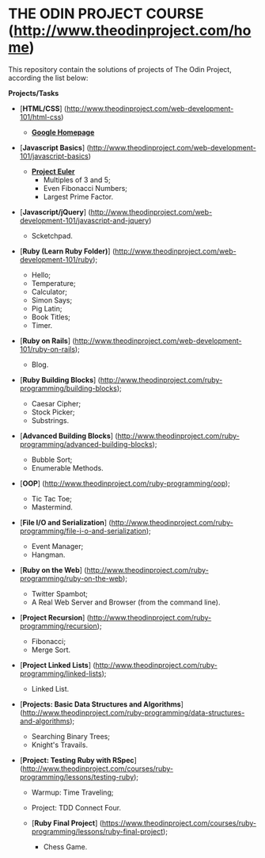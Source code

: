 # THE ODIN PROJECT COURSE (http://www.theodinproject.com/home)

This repository contain the solutions of projects of The Odin Project, according the list below:

**Projects/Tasks**

- [**HTML/CSS**] (http://www.theodinproject.com/web-development-101/html-css)
  - [**Google Homepage**](https://github.com/fcarlosdev/the_odin_project/tree/master/google_homepage)

- [**Javascript Basics**] (http://www.theodinproject.com/web-development-101/javascript-basics)
  - [**Project Euler**](https://github.com/fcarlosdev/the_odin_project/tree/master/projecteuler)
    - Multiples of 3 and 5;
    - Even Fibonacci Numbers;
    - Largest Prime Factor.

- [**Javascript/jQuery**] (http://www.theodinproject.com/web-development-101/javascript-and-jquery)
  - Scketchpad.

- [**Ruby (Learn Ruby Folder)**] (http://www.theodinproject.com/web-development-101/ruby);
  - Hello;
  - Temperature;
  - Calculator;
  - Simon Says;
  - Pig Latin;
  - Book Titles;
  - Timer.

- [**Ruby on Rails**] (http://www.theodinproject.com/web-development-101/ruby-on-rails);
  - Blog.

- [**Ruby Building Blocks**] (http://www.theodinproject.com/ruby-programming/building-blocks);
  - Caesar Cipher;
  - Stock Picker;
  - Substrings.

- [**Advanced Building Blocks**] (http://www.theodinproject.com/ruby-programming/advanced-building-blocks);
  - Bubble Sort;
  - Enumerable Methods.

- [**OOP**] (http://www.theodinproject.com/ruby-programming/oop);
  - Tic Tac Toe;
  - Mastermind.

- [**File I/O and Serialization**] (http://www.theodinproject.com/ruby-programming/file-i-o-and-serialization);
  - Event Manager;
  - Hangman.

- [**Ruby on the Web**] (http://www.theodinproject.com/ruby-programming/ruby-on-the-web);
  - Twitter Spambot;
  - A Real Web Server and Browser (from the command line).

- [**Project Recursion**] (http://www.theodinproject.com/ruby-programming/recursion);
  - Fibonacci;
  - Merge Sort.

- [**Project Linked Lists**] (http://www.theodinproject.com/ruby-programming/linked-lists);
  - Linked List.

- [**Projects: Basic Data Structures and Algorithms**] (http://www.theodinproject.com/ruby-programming/data-structures-and-algorithms);
  - Searching Binary Trees;
  - Knight's Travails.

- [**Project: Testing Ruby with RSpec**]
 (http://www.theodinproject.com/courses/ruby-programming/lessons/testing-ruby);
  - Warmup: Time Traveling;
  - Project: TDD Connect Four.

  - [**Ruby Final Project**] (https://www.theodinproject.com/courses/ruby-programming/lessons/ruby-final-project);
    - Chess Game.
